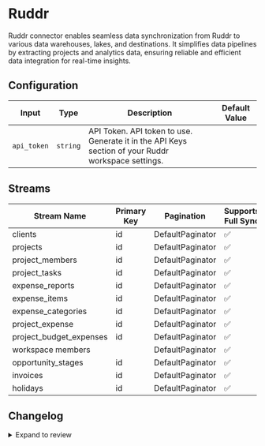 # Ruddr
Ruddr connector enables seamless data synchronization from Ruddr to various data warehouses, lakes, and destinations. It simplifies data pipelines by extracting projects and analytics data, ensuring reliable and efficient data integration for real-time insights.

## Configuration

| Input | Type | Description | Default Value |
|-------|------|-------------|---------------|
| `api_token` | `string` | API Token. API token to use. Generate it in the API Keys section of your Ruddr workspace settings. |  |

## Streams
| Stream Name | Primary Key | Pagination | Supports Full Sync | Supports Incremental |
|-------------|-------------|------------|---------------------|----------------------|
| clients | id | DefaultPaginator | ✅ |  ❌  |
| projects | id | DefaultPaginator | ✅ |  ❌  |
| project_members | id | DefaultPaginator | ✅ |  ❌  |
| project_tasks | id | DefaultPaginator | ✅ |  ❌  |
| expense_reports | id | DefaultPaginator | ✅ |  ❌  |
| expense_items | id | DefaultPaginator | ✅ |  ❌  |
| expense_categories | id | DefaultPaginator | ✅ |  ❌  |
| project_expense | id | DefaultPaginator | ✅ |  ❌  |
| project_budget_expenses | id | DefaultPaginator | ✅ |  ❌  |
| workspace members |  | DefaultPaginator | ✅ |  ❌  |
| opportunity_stages | id | DefaultPaginator | ✅ |  ❌  |
| invoices | id | DefaultPaginator | ✅ |  ❌  |
| holidays | id | DefaultPaginator | ✅ |  ❌  |

## Changelog

<details>
  <summary>Expand to review</summary>

| Version          | Date              | Pull Request | Subject        |
|------------------|-------------------|--------------|----------------|
| 0.0.33 | 2025-10-29 | [68886](https://github.com/airbytehq/airbyte/pull/68886) | Update dependencies |
| 0.0.32 | 2025-10-21 | [68431](https://github.com/airbytehq/airbyte/pull/68431) | Update dependencies |
| 0.0.31 | 2025-10-14 | [67943](https://github.com/airbytehq/airbyte/pull/67943) | Update dependencies |
| 0.0.30 | 2025-10-07 | [67226](https://github.com/airbytehq/airbyte/pull/67226) | Update dependencies |
| 0.0.29 | 2025-09-30 | [66861](https://github.com/airbytehq/airbyte/pull/66861) | Update dependencies |
| 0.0.28 | 2025-09-23 | [66637](https://github.com/airbytehq/airbyte/pull/66637) | Update dependencies |
| 0.0.27 | 2025-09-09 | [65696](https://github.com/airbytehq/airbyte/pull/65696) | Update dependencies |
| 0.0.26 | 2025-08-24 | [65472](https://github.com/airbytehq/airbyte/pull/65472) | Update dependencies |
| 0.0.25 | 2025-08-16 | [65024](https://github.com/airbytehq/airbyte/pull/65024) | Update dependencies |
| 0.0.24 | 2025-08-02 | [64473](https://github.com/airbytehq/airbyte/pull/64473) | Update dependencies |
| 0.0.23 | 2025-07-26 | [63947](https://github.com/airbytehq/airbyte/pull/63947) | Update dependencies |
| 0.0.22 | 2025-07-05 | [62688](https://github.com/airbytehq/airbyte/pull/62688) | Update dependencies |
| 0.0.21 | 2025-06-28 | [60454](https://github.com/airbytehq/airbyte/pull/60454) | Update dependencies |
| 0.0.20 | 2025-05-10 | [60089](https://github.com/airbytehq/airbyte/pull/60089) | Update dependencies |
| 0.0.19 | 2025-05-04 | [59575](https://github.com/airbytehq/airbyte/pull/59575) | Update dependencies |
| 0.0.18 | 2025-04-27 | [58996](https://github.com/airbytehq/airbyte/pull/58996) | Update dependencies |
| 0.0.17 | 2025-04-19 | [58403](https://github.com/airbytehq/airbyte/pull/58403) | Update dependencies |
| 0.0.16 | 2025-04-12 | [57948](https://github.com/airbytehq/airbyte/pull/57948) | Update dependencies |
| 0.0.15 | 2025-04-05 | [57488](https://github.com/airbytehq/airbyte/pull/57488) | Update dependencies |
| 0.0.14 | 2025-03-29 | [56749](https://github.com/airbytehq/airbyte/pull/56749) | Update dependencies |
| 0.0.13 | 2025-03-22 | [56206](https://github.com/airbytehq/airbyte/pull/56206) | Update dependencies |
| 0.0.12 | 2025-03-08 | [54612](https://github.com/airbytehq/airbyte/pull/54612) | Update dependencies |
| 0.0.11 | 2025-02-15 | [53989](https://github.com/airbytehq/airbyte/pull/53989) | Update dependencies |
| 0.0.10 | 2025-02-08 | [53478](https://github.com/airbytehq/airbyte/pull/53478) | Update dependencies |
| 0.0.9 | 2025-02-01 | [52963](https://github.com/airbytehq/airbyte/pull/52963) | Update dependencies |
| 0.0.8 | 2025-01-25 | [52511](https://github.com/airbytehq/airbyte/pull/52511) | Update dependencies |
| 0.0.7 | 2025-01-18 | [51925](https://github.com/airbytehq/airbyte/pull/51925) | Update dependencies |
| 0.0.6 | 2025-01-11 | [51325](https://github.com/airbytehq/airbyte/pull/51325) | Update dependencies |
| 0.0.5 | 2024-12-28 | [50241](https://github.com/airbytehq/airbyte/pull/50241) | Update dependencies |
| 0.0.4 | 2024-12-14 | [49655](https://github.com/airbytehq/airbyte/pull/49655) | Update dependencies |
| 0.0.3 | 2024-12-12 | [49346](https://github.com/airbytehq/airbyte/pull/49346) | Update dependencies |
| 0.0.2 | 2024-12-11 | [49080](https://github.com/airbytehq/airbyte/pull/49080) | Starting with this version, the Docker image is now rootless. Please note that this and future versions will not be compatible with Airbyte versions earlier than 0.64 |
| 0.0.1 | 2024-11-08 | | Initial release by [@bishalbera](https://github.com/bishalbera) via Connector Builder |

</details>
